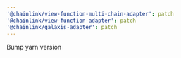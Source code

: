 ```yaml
---
'@chainlink/view-function-multi-chain-adapter': patch
'@chainlink/view-function-adapter': patch
'@chainlink/galaxis-adapter': patch
---
```


Bump yarn version

